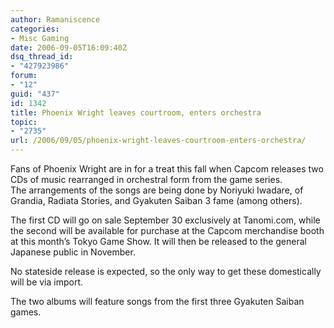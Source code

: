 ```yaml
---
author: Ramaniscence
categories:
- Misc Gaming
date: 2006-09-05T16:09:40Z
dsq_thread_id:
- "427923986"
forum:
- "12"
guid: "437"
id: 1342
title: Phoenix Wright leaves courtroom, enters orchestra
topic:
- "2735"
url: /2006/09/05/phoenix-wright-leaves-courtroom-enters-orchestra/
---
```


<div>
  Fans of Phoenix Wright are in for a treat this fall when Capcom releases two CDs of music rearranged in orchestral form from the game series.
</div>

<div>
  The arrangements of the songs are being done by Noriyuki Iwadare, of Grandia, Radiata Stories, and Gyakuten Saiban 3 fame (among others).
</div>

The first CD will go on sale September 30 exclusively at Tanomi.com, while the second will be available for purchase at the Capcom merchandise booth at this month&#8217;s Tokyo Game Show. It will then be released to the general Japanese public in November.

No stateside release is expected, so the only way to get these domestically will be via import.

<div>
  The two albums will feature songs from the first three Gyakuten Saiban games.
</div>